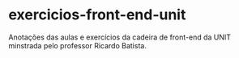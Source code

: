 # exercicios-front-end-unit
 Anotações das aulas e exercícios da cadeira de front-end da UNIT minstrada pelo professor Ricardo Batista.
